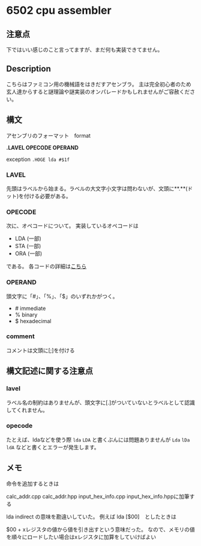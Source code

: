 # 6502 cpu assembler 

## 注意点

下ではいい感じのこと言ってますが、まだ何も実装できてません。




## Description 

こちらはファミコン用の機械語をはきだすアセンブラ。
主は完全初心者のため玄人達からすると謎理論や謎実装のオンパレードかもしれませんがご容赦ください。

## 構文

アセンブリのフォーマット　format 

**.LAVEL OPECODE OPERAND**

exception
`.HOGE lda #$1f`

### LAVEL
先頭はラベルから始まる。ラベルの大文字小文字は問わないが、文頭に**.**(ドット)を付ける必要がある。

### OPECODE
次に、オペコードについて。
実装しているオペコードは

- LDA (一部)
- STA (一部)
- ORA (一部)

である。
各コードの詳細は[こちら](http://hp.vector.co.jp/authors/VA042397/nes/6502.html)


### OPERAND

頭文字に「#」、「%」、「$」のいずれかがつく。

- \# immediate
- % binary
- $ hexadecimal


### comment
コメントは文頭に[;]を付ける


## 構文記述に関する注意点

### lavel
ラベル名の制約はありませんが、頭文字に[.]がついていないとラベルとして認識してくれません。

### opecode
たとえば、ldaなどを使う際
`lda`
`LDA`
と書くぶんには問題ありませんが
`Lda`
`lDa`
`ldA`
などと書くとエラーが発生します。

## メモ
命令を追加するときは

calc_addr.cpp calc_addr.hpp input_hex_info.cpp input_hex_info.hppに加筆する


lda indirect の意味を勘違いしていた。
例えば
lda [$00]　としたときは

$00 + xレジスタの値から値を引き出すという意味だった。
なので、メモリの値を順々にロードしたい場合はxレジスタに加算をしていけばよい


